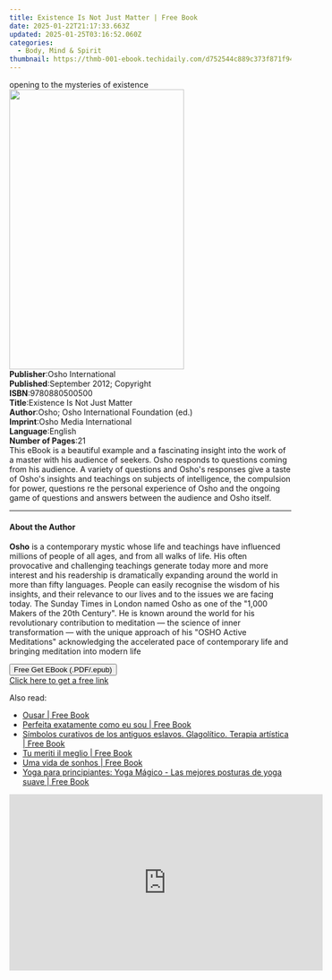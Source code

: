 ```yaml
---
title: Existence Is Not Just Matter | Free Book
date: 2025-01-22T21:17:33.663Z
updated: 2025-01-25T03:16:52.060Z
categories:
  - Body, Mind & Spirit
thumbnail: https://thmb-001-ebook.techidaily.com/d752544c889c373f871f94349dc6936a1f2313c0c9535a6109f0fcb8418e6d9f.jpg
---
```

<main id="book-container">
  <div class="flex flex-col">
    <div class="book-brief flex-1 py-6 px-4 sm:p-6 md:py-10 md:px-8">
      <!-- brief-->
      <div class="book-brief-main">opening to the mysteries of existence</div>
    </div>
    <div
      class="book-meta-info flex-1 grid gap-4 col-start-1 col-end-3 row-start-1 sm:mb-6 sm:grid-cols-4 lg:gap-6 lg:col-start-2 lg:row-end-6 lg:row-span-6 lg:mb-0"
    >
      <div
        class="book-meta-info-left place-content-center mt-4 p-4 text-sm leading-6 col-start-2 col-span-2 dark:text-slate-400"
      >
        <img
          class="w-full h-500 object-cover rounded-lg sm:h-255 sm:col-span-2 lg:col-span-full"
          src="https://img-001-ebook.techidaily.com/2d3ee253760cca91a855db2e62170fb6a02a1a9369570a42d27365658de7c5d2.jpg"
          alt=""
          width="312"
          height="500"
        />
      </div>
      <div
        class="book-meta-info-right mt-2 col-start-1 row-start-2 col-span-3 self-center"
      >
        <!-- meta data  -->
        <div class="flex flex-col px-4 md:px-8">
          <div class="flex-1">
            <strong>Publisher</strong>:<span class="px-2"
              >Osho International</span
            >
          </div>
          <div class="flex-1">
            <strong>Published</strong>:<span class="px-2"
              >September 2012; Copyright</span
            >
          </div>
          <div class="flex-1">
            <strong>ISBN</strong>:<span class="px-2">9780880500500</span>
          </div>
          <div class="flex-1">
            <strong>Title</strong>:<span class="px-2"
              >Existence Is Not Just Matter</span
            >
          </div>
          <div class="flex-1">
            <strong>Author</strong>:<span class="px-2"
              >Osho; Osho International Foundation (ed.)</span
            >
          </div>
          <div class="flex-1">
            <strong>Imprint</strong>:<span class="px-2"
              >Osho Media International</span
            >
          </div>
          <div class="flex-1">
            <strong>Language</strong>:<span class="px-2">English</span>
          </div>
          <div class="flex-1">
            <strong>Number of Pages</strong>:<span class="px-2">21</span>
          </div>
        </div>
      </div>
    </div>
    <div class="book-description flex-1 py-6 px-4 sm:p-6 md:py-10 md:px-8">
      <div class="book-description-main">
        <div accordion-content="" id="description">
          This eBook is a beautiful example and a fascinating insight into the
          work of a master with his audience of seekers. Osho responds to
          questions coming from his audience. A variety of questions and Osho's
          responses give a taste of Osho's insights and teachings on subjects of
          intelligence, the compulsion for power, questions re the personal
          experience of Osho and the ongoing game of questions and answers
          between the audience and Osho itself.<br />
        </div>
      </div>
    </div>
    <div class="book-excerpts flex-1 py-6 px-4 sm:p-6 md:py-10 md:px-8">
      <!-- excerpts-->
      <div class="book-excerpts-main">
        <hr />
        <h4 class="placeholder placeholder-heading">
          <span>About the Author</span>
        </h4>
        <p>
          <b>Osho</b> is a contemporary mystic whose life and teachings have
          influenced millions of people of all ages, and from all walks of life.
          His often provocative and challenging teachings generate today more
          and more interest and his readership is dramatically expanding around
          the world in more than fifty languages. People can easily recognise
          the wisdom of his insights, and their relevance to our lives and to
          the issues we are facing today. The Sunday Times in London named Osho
          as one of the "1,000 Makers of the 20th Century". He is known around
          the world for his revolutionary contribution to meditation&nbsp;— the
          science of inner transformation&nbsp;— with the unique approach of his
          "OSHO Active Meditations" acknowledging the accelerated pace of
          contemporary life and bringing meditation into modern life
        </p>
      </div>
    </div>
    <div
      class="book-about-author flex-1 py-6 px-4 sm:p-6 md:py-10 md:px-8"
    ></div>
    <div class="book-free-get flex-1 py-6 px-4 sm:p-6 md:py-10 md:px-8">
      <button
        id="btn-free-get"
        class="bg-blue-500 hover:bg-blue-700 text-white font-bold py-2 px-4 rounded"
      >
        Free Get EBook (.PDF/.epub)
      </button>
      <div id="countdown-display" class="px-2 text-lg mt-2"></div>
      <a
        id="free-link"
        class="hidden bg-blue-500 hover:bg-blue-700 text-white font-bold py-2 px-4 rounded"
        href="https://www.ebooks.com/en-us/book/96476511/existence-is-not-just-matter/osho/"
        target="_blank"
        >Click here to get a free link</a
      >
    </div>
    <script>
      let countdownTime = 0;
      let countdownInterval = null;
      document
        .getElementById('btn-free-get')
        .addEventListener('click', startCountdown);
      function startCountdown() {
        countdownTime = new Date().getTime() + 60000 * 3;
        countdownInterval = setInterval(updateCountdown, 1000);
        document.getElementById('btn-free-get').disabled = true;
        document
          .getElementById('btn-free-get')
          .classList.add('bg-gray-500', 'cursor-not-allowed');
      }
      function updateCountdown() {
        let currentTime = new Date().getTime();
        let timeLeft = countdownTime - currentTime;
        let secondsLeft = Math.floor(timeLeft / 1000);
        document.getElementById('countdown-display').innerHTML =
          `Remaining time: ${secondsLeft} seconds.`;
        if (secondsLeft <= 0) {
          clearInterval(countdownInterval);
          document.getElementById('btn-free-get').classList.add('hidden');
          document.getElementById('free-link').classList.remove('hidden');
          document.getElementById('countdown-display').innerHTML = '';
        }
      }
    </script>
  </div>
</main>

<ins class="adsbygoogle"
      style="display:block"
      data-ad-client="ca-pub-7571918770474297"
      data-ad-slot="8358498916"
      data-ad-format="auto"
      data-full-width-responsive="true"></ins>
    

<span class="atpl-alsoreadstyle">Also read:</span>
<div><ul>
<li><a href="https://novels-ebooks.techidaily.com/210450155-9781667418315-ousar/"><u>Ousar | Free Book</u></a></li>
<li><a href="https://novels-ebooks.techidaily.com/210450148-9781667419701-perfeita-exatamente-como-eu-sou/"><u>Perfeita exatamente como eu sou | Free Book</u></a></li>
<li><a href="https://novels-ebooks.techidaily.com/210450173-9781667421070-simbolos-curativos-de-los-antiguos-eslavos-glagolitico-terapia-artistica/"><u>Símbolos curativos de los antiguos eslavos. Glagolítico. Terapia artística | Free Book</u></a></li>
<li><a href="https://novels-ebooks.techidaily.com/210450195-9781667417905-tu-meriti-il-meglio/"><u>Tu meriti il meglio | Free Book</u></a></li>
<li><a href="https://novels-ebooks.techidaily.com/210450121-9781667421391-uma-vida-de-sonhos/"><u>Uma vida de sonhos | Free Book</u></a></li>
<li><a href="https://novels-ebooks.techidaily.com/210450218-9781667421216-yoga-para-principiantes-yoga-magico-las-mejores-posturas-de-yoga-suave/"><u>Yoga para principiantes: Yoga Mágico - Las mejores posturas de yoga suave | Free Book</u></a></li>
</ul></div>

<!-- affiliate ads begin -->
<iframe width="560" height="315" src="https://www.youtube.com/embed/Iz2LYWd8EqI?si=G_3CqFRAmeVPczjj" title="YouTube video player" frameborder="0" allow="accelerometer; autoplay; clipboard-write; encrypted-media; gyroscope; picture-in-picture; web-share" referrerpolicy="strict-origin-when-cross-origin" allowfullscreen></iframe>
<!-- affiliate ads end -->

